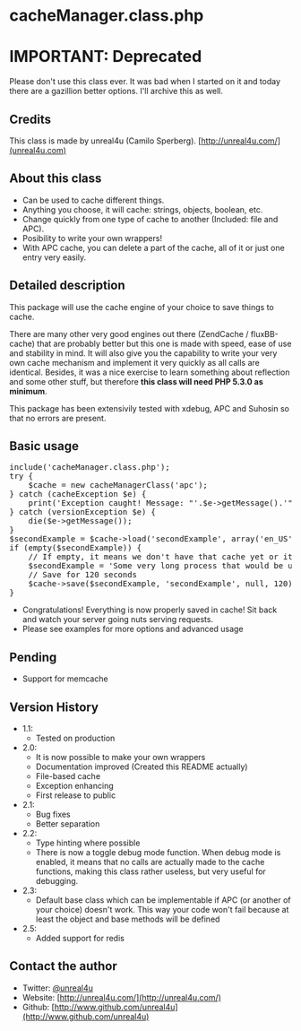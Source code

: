 cacheManager.class.php
======

# IMPORTANT: Deprecated

Please don't use this class ever. It was bad when I started on it and today there are a gazillion better options. I'll archive this as well.


Credits
--------

This class is made by unreal4u (Camilo Sperberg). [http://unreal4u.com/](unreal4u.com)

About this class
--------

* Can be used to cache different things.
* Anything you choose, it will cache: strings, objects, boolean, etc.
* Change quickly from one type of cache to another (Included: file and APC).
* Posibility to write your own wrappers!
* With APC cache, you can delete a part of the cache, all of it or just one entry very easily.

Detailed description
---------

This package will use the cache engine of your choice to save things to cache.

There are many other very good engines out there (ZendCache / fluxBB-cache) that are probably better but this one is
made with speed, ease of use and stability in mind. It will also give you the capability to write your very own cache
mechanism and implement it very quickly as all calls are identical.
Besides, it was a nice exercise to learn something about reflection and some other stuff, but therefore **this class
will need PHP 5.3.0 as minimum**.

This package has been extensivily tested with xdebug, APC and Suhosin so that no errors are present.

Basic usage
----------

<pre>include('cacheManager.class.php');
try {
    $cache = new cacheManagerClass('apc');
} catch (cacheException $e) {
    print('Exception caught! Message: "'.$e->getMessage().'"');
} catch (versionException $e) {
    die($e->getMessage());
}
$secondExample = $cache->load('secondExample', array('en_US'));
if (empty($secondExample)) {
    // If empty, it means we don't have that cache yet or it is too old, create it
    $secondExample = 'Some very long process that would be useful to cache';
    // Save for 120 seconds
    $cache->save($secondExample, 'secondExample', null, 120);
}</pre>

* Congratulations! Everything is now properly saved in cache! Sit back and watch your server going nuts serving requests.
* Please see examples for more options and advanced usage

Pending
---------
* Support for memcache

Version History
----------

* 1.1:
    * Tested on production
* 2.0:
    * It is now possible to make your own wrappers
    * Documentation improved (Created this README actually)
    * File-based cache
    * Exception enhancing
    * First release to public
* 2.1:
    * Bug fixes
    * Better separation
* 2.2:
    * Type hinting where possible
    * There is now a toggle debug mode function. When debug mode is enabled, it means that no calls are actually made to
      the cache functions, making this class rather useless, but very useful for debugging.
* 2.3:
    * Default base class which can be implementable if APC (or another of your choice) doesn't work. This way your code
      won't fail because at least the object and base methods will be defined
* 2.5:
	* Added support for redis

Contact the author
-------

* Twitter: [@unreal4u](http://twitter.com/unreal4u)
* Website: [http://unreal4u.com/](http://unreal4u.com/)
* Github:  [http://www.github.com/unreal4u](http://www.github.com/unreal4u)
